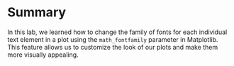 # Summary

In this lab, we learned how to change the family of fonts for each individual text element in a plot using the `math_fontfamily` parameter in Matplotlib. This feature allows us to customize the look of our plots and make them more visually appealing.

